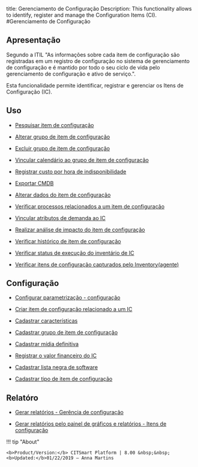title: Gerenciamento de Configuração
Description: This functionality allows to identify, register and manage the Configuration Items (CI).
#Gerenciamento de Configuração

Apresentação
----------------

Segundo a ITIL "As informações sobre cada item de configuração são registradas em um registro de configuração no sistema de gerenciamento de configuração e é mantido por todo o seu ciclo de vida pelo gerenciamento de configuração e ativo de serviço.".

Esta funcionalidade permite identificar, registrar e gerenciar os Itens de Configuração (IC).

Uso
-------

- [Pesquisar item de configuração](/pt-br/citsmart-platform-8/processes/configuration/use/search-CI.html)

- [Alterar grupo de item de configuração](/pt-br/citsmart-platform-8/processes/configuration/use/change-group-configuration-item.html)

- [Excluir grupo de item de configuração](/pt-br/citsmart-platform-8/processes/configuration/use/delete-group-of-IC.html)

- [Vincular calendário ao grupo de item de configuração](/pt-br/citsmart-platform-8/processes/configuration/use/link-calendar-to-group-of-IC.html)

- [Registrar custo por hora de indisponibilidade](/pt-br/citsmart-platform-8/processes/configuration/use/cost-per-hour-unavailability.html)

- [Exportar CMDB](/pt-br/citsmart-platform-8/processes/configuration/use/export-CMDB.html)

- [Alterar dados do item de configuração](/pt-br/citsmart-platform-8/processes/configuration/use/change-IC-item-data.html)

- [Verificar processos relacionados a um item de configuração](/pt-br/citsmart-platform-8/processes/configuration/use/CI-processes-related.html)

- [Vincular atributos de demanda ao IC](/pt-br/citsmart-platform-8/processes/configuration/use/link-demand-attributes-to-CI.html)

- [Realizar análise de impacto do item de configuração](/pt-br/citsmart-platform-8/processes/configuration/use/configuration-item-impact.html)

- [Verificar histórico de item de configuração](/pt-br/citsmart-platform-8/processes/configuration/use/CI-history.html)

- [Verificar status de execução do inventário de IC](/pt-br/citsmart-platform-8/processes/configuration/use/verify-status-inventory.html)

- [Verificar itens de configuração capturados pelo Inventory(agente)](/pt-br/citsmart-platform-8/processes/configuration/use/CI-captured-by-inventory.html)

Configuração
-----------------

- [Configurar parametrização - configuração](/pt-br/citsmart-platform-8/platform-administration/parameters-list/configure-parametrization-configuration.html)

- [Criar item de configuração relacionado a um IC](/pt-br/citsmart-platform-8/processes/configuration/configuration/create-configuration-item-related-ic.html)

- [Cadastrar características](/pt-br/citsmart-platform-8/processes/configuration/configuration/register-characteristics.html)

- [Cadastrar grupo de item de configuração](/pt-br/citsmart-platform-8/processes/configuration/configuration/register-configuration-item-group.html)

- [Cadastrar mídia definitiva](/pt-br/citsmart-platform-8/processes/configuration/configuration/register-definitive-media.html)

- [Registrar o valor financeiro do IC](/pt-br/citsmart-platform-8/processes/configuration/configuration/register-financial-value-ic.html)

- [Cadastrar lista negra de software](/pt-br/citsmart-platform-8/processes/configuration/configuration/register-software-blacklist.html) 

- [Cadastrar tipo de item de configuração](/pt-br/citsmart-platform-8/processes/configuration/configuration/register-type-ic.html)

Relatóro
----------

- [Gerar relatórios - Gerência de configuração](/pt-br/citsmart-platform-8/processes/configuration/configuration/generate-report-configuration-management.html)

- [Gerar relatórios pelo painel de gráficos e relatórios - Itens de configuração](/pt-br/citsmart-platform-8/processes/configuration/configuration/generate-reports-charts-panel-ic.html)

!!! tip "About"

    <b>Product/Version:</b> CITSmart Platform | 8.00 &nbsp;&nbsp;
    <b>Updated:</b>01/22/2019 – Anna Martins



